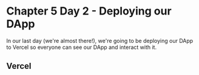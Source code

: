# Chapter 5 Day 2 - Deploying our DApp

In our last day (we're almost there!), we're going to be deploying our DApp to Vercel so everyone can see our DApp and interact with it.

## Vercel

